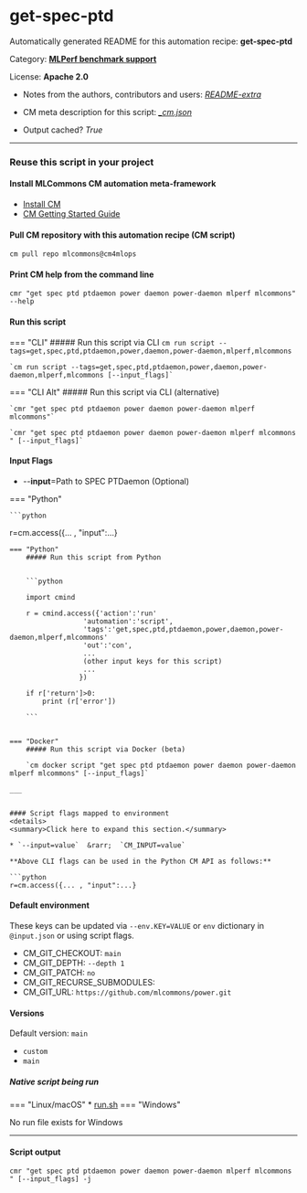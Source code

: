 # get-spec-ptd
Automatically generated README for this automation recipe: **get-spec-ptd**

Category: **[MLPerf benchmark support](..)**

License: **Apache 2.0**

* Notes from the authors, contributors and users: [*README-extra*](https://github.com/mlcommons/cm4mlops/tree/main/script/get-spec-ptd/README-extra.md)

* CM meta description for this script: *[_cm.json](https://github.com/mlcommons/cm4mlops/tree/main/script/get-spec-ptd/_cm.json)*
* Output cached? *True*

---
### Reuse this script in your project

#### Install MLCommons CM automation meta-framework

* [Install CM](https://docs.mlcommons.org/ck/install)
* [CM Getting Started Guide](https://docs.mlcommons.org/ck/getting-started/)

#### Pull CM repository with this automation recipe (CM script)

```cm pull repo mlcommons@cm4mlops```

#### Print CM help from the command line

````cmr "get spec ptd ptdaemon power daemon power-daemon mlperf mlcommons" --help````

#### Run this script

=== "CLI"
    ##### Run this script via CLI
    `cm run script --tags=get,spec,ptd,ptdaemon,power,daemon,power-daemon,mlperf,mlcommons`

    `cm run script --tags=get,spec,ptd,ptdaemon,power,daemon,power-daemon,mlperf,mlcommons [--input_flags]`

=== "CLI Alt"
    ##### Run this script via CLI (alternative)

    `cmr "get spec ptd ptdaemon power daemon power-daemon mlperf mlcommons"`

    `cmr "get spec ptd ptdaemon power daemon power-daemon mlperf mlcommons " [--input_flags]`



#### Input Flags

* --**input**=Path to SPEC PTDaemon (Optional)

=== "Python"

    ```python
r=cm.access({... , "input":...}
```
=== "Python"
    ##### Run this script from Python


    ```python

    import cmind

    r = cmind.access({'action':'run'
                  'automation':'script',
                  'tags':'get,spec,ptd,ptdaemon,power,daemon,power-daemon,mlperf,mlcommons'
                  'out':'con',
                  ...
                  (other input keys for this script)
                  ...
                 })

    if r['return']>0:
        print (r['error'])

    ```


=== "Docker"
    ##### Run this script via Docker (beta)

    `cm docker script "get spec ptd ptdaemon power daemon power-daemon mlperf mlcommons" [--input_flags]`

___


#### Script flags mapped to environment
<details>
<summary>Click here to expand this section.</summary>

* `--input=value`  &rarr;  `CM_INPUT=value`

**Above CLI flags can be used in the Python CM API as follows:**

```python
r=cm.access({... , "input":...}
```

</details>

#### Default environment


These keys can be updated via `--env.KEY=VALUE` or `env` dictionary in `@input.json` or using script flags.

* CM_GIT_CHECKOUT: `main`
* CM_GIT_DEPTH: `--depth 1`
* CM_GIT_PATCH: `no`
* CM_GIT_RECURSE_SUBMODULES: ` `
* CM_GIT_URL: `https://github.com/mlcommons/power.git`


#### Versions
Default version: `main`

* `custom`
* `main`

##### Native script being run
=== "Linux/macOS"
     * [run.sh](https://github.com/mlcommons/cm4mlops/tree/main/script/get-spec-ptd/run.sh)
=== "Windows"

No run file exists for Windows
___
#### Script output
`cmr "get spec ptd ptdaemon power daemon power-daemon mlperf mlcommons " [--input_flags] -j`